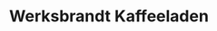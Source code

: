 ---
title: "Werksbrandt Kaffeeladen"
url: /nussdorf-am-inn/werksbrandt-kaffeeladen/
shop: Kaffee
---